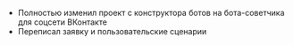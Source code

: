 * Полностью изменил проект с конструктора ботов на бота-советчика для соцсети ВКонтакте
* Переписал заявку и пользовательские сценарии
